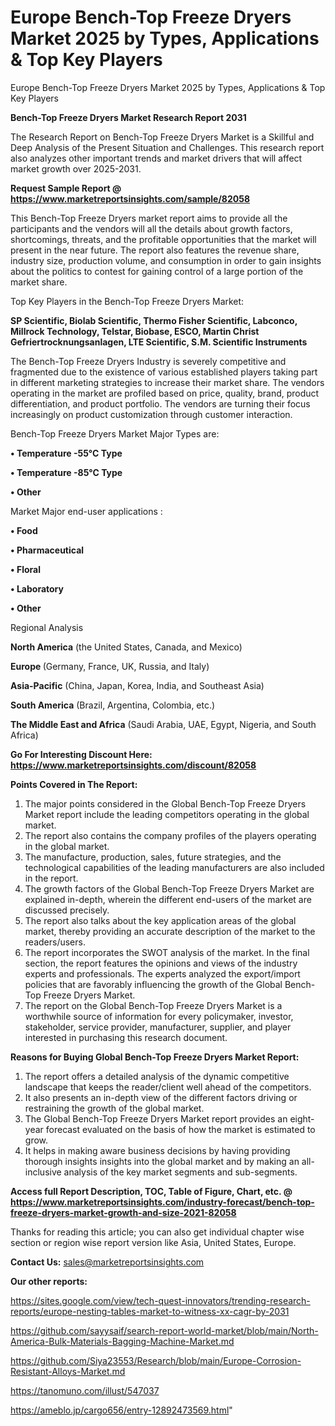 # Europe Bench-Top Freeze Dryers Market 2025 by Types, Applications & Top Key Players
Europe Bench-Top Freeze Dryers Market 2025 by Types, Applications & Top Key Players

<strong>Bench-Top Freeze Dryers Market Research Report 2031</strong>

The Research Report on Bench-Top Freeze Dryers Market is a Skillful and Deep Analysis of the Present Situation and Challenges. This research report also analyzes other important trends and market drivers that will affect market growth over 2025-2031.

<strong>Request Sample Report @ <a href=https://www.marketreportsinsights.com/sample/82058>https://www.marketreportsinsights.com/sample/82058</a></strong>

This Bench-Top Freeze Dryers market report aims to provide all the participants and the vendors will all the details about growth factors, shortcomings, threats, and the profitable opportunities that the market will present in the near future. The report also features the revenue share, industry size, production volume, and consumption in order to gain insights about the politics to contest for gaining control of a large portion of the market share.

Top Key Players in the Bench-Top Freeze Dryers Market:

<strong>SP Scientific, Biolab Scientific, Thermo Fisher Scientific, Labconco, Millrock Technology, Telstar, Biobase, ESCO, Martin Christ Gefriertrocknungsanlagen, LTE Scientific, S.M. Scientific Instruments</strong>

The Bench-Top Freeze Dryers Industry is severely competitive and fragmented due to the existence of various established players taking part in different marketing strategies to increase their market share. The vendors operating in the market are profiled based on price, quality, brand, product differentiation, and product portfolio. The vendors are turning their focus increasingly on product customization through customer interaction.

Bench-Top Freeze Dryers Market Major Types are:

<strong>• Temperature -55°C Type

• Temperature -85°C Type

• Other</strong>

Market Major end-user applications :

<strong>• Food

• Pharmaceutical

• Floral

• Laboratory

• Other</strong>

Regional Analysis

</u><strong><b>North America</b></strong> (the United States, Canada, and Mexico)

<strong><b>Europe </b></strong>(Germany, France, UK, Russia, and Italy)

<strong><b>Asia-Pacific</b></strong> (China, Japan, Korea, India, and Southeast Asia)

<strong><b>South America</b></strong> (Brazil, Argentina, Colombia, etc.)

<strong><b>The Middle East and Africa</b></strong> (Saudi Arabia, UAE, Egypt, Nigeria, and South Africa)

<strong>Go For Interesting Discount Here: <a href=https://www.marketreportsinsights.com/discount/82058>https://www.marketreportsinsights.com/discount/82058</a></strong>

<strong>Points Covered in The Report:</strong>
<ol>
  <li>The major points considered in the Global Bench-Top Freeze Dryers Market report include the leading competitors operating in the global market.</li>
  <li>The report also contains the company profiles of the players operating in the global market.</li>
  <li>The manufacture, production, sales, future strategies, and the technological capabilities of the leading manufacturers are also included in the report.</li>
  <li>The growth factors of the Global Bench-Top Freeze Dryers Market are explained in-depth, wherein the different end-users of the market are discussed precisely.</li>
  <li>The report also talks about the key application areas of the global market, thereby providing an accurate description of the market to the readers/users.</li>
  <li>The report incorporates the SWOT analysis of the market. In the final section, the report features the opinions and views of the industry experts and professionals. The experts analyzed the export/import policies that are favorably influencing the growth of the Global Bench-Top Freeze Dryers Market.</li>
  <li>The report on the Global Bench-Top Freeze Dryers Market is a worthwhile source of information for every policymaker, investor, stakeholder, service provider, manufacturer, supplier, and player interested in purchasing this research document.</li>
</ol>
<strong>Reasons for Buying Global Bench-Top Freeze Dryers Market Report:</strong>

<ol>
  <li>The report offers a detailed analysis of the dynamic competitive landscape that keeps the reader/client well ahead of the competitors.</li>
  <li>It also presents an in-depth view of the different factors driving or restraining the growth of the global market.</li>
  <li>The Global Bench-Top Freeze Dryers Market report provides an eight-year forecast evaluated on the basis of how the market is estimated to grow.</li>
  <li>It helps in making aware business decisions by having providing thorough insights insights into the global market and by making an all-inclusive analysis of the key market segments and sub-segments.</li>
</ol>
<strong>Access full Report Description, TOC, Table of Figure, Chart, etc. @ <a href=https://www.marketreportsinsights.com/industry-forecast/bench-top-freeze-dryers-market-growth-and-size-2021-82058>https://www.marketreportsinsights.com/industry-forecast/bench-top-freeze-dryers-market-growth-and-size-2021-82058</a></strong>


Thanks for reading this article; you can also get individual chapter wise section or region wise report version like Asia, United States, Europe.

<strong>Contact Us:</strong>
sales@marketreportsinsights.com

<strong>Our other reports:</strong>

<a href=https://sites.google.com/view/tech-quest-innovators/trending-research-reports/europe-nesting-tables-market-to-witness-xx-cagr-by-2031>https://sites.google.com/view/tech-quest-innovators/trending-research-reports/europe-nesting-tables-market-to-witness-xx-cagr-by-2031</a>

<a href=https://github.com/sayysaif/search-report-world-market/blob/main/North-America-Bulk-Materials-Bagging-Machine-Market.md>https://github.com/sayysaif/search-report-world-market/blob/main/North-America-Bulk-Materials-Bagging-Machine-Market.md</a>

<a href=https://github.com/Siya23553/Research/blob/main/Europe-Corrosion-Resistant-Alloys-Market.md>https://github.com/Siya23553/Research/blob/main/Europe-Corrosion-Resistant-Alloys-Market.md</a>

<a href=https://tanomuno.com/illust/547037>https://tanomuno.com/illust/547037</a>

<a href=https://ameblo.jp/cargo656/entry-12892473569.html>https://ameblo.jp/cargo656/entry-12892473569.html</a>"
